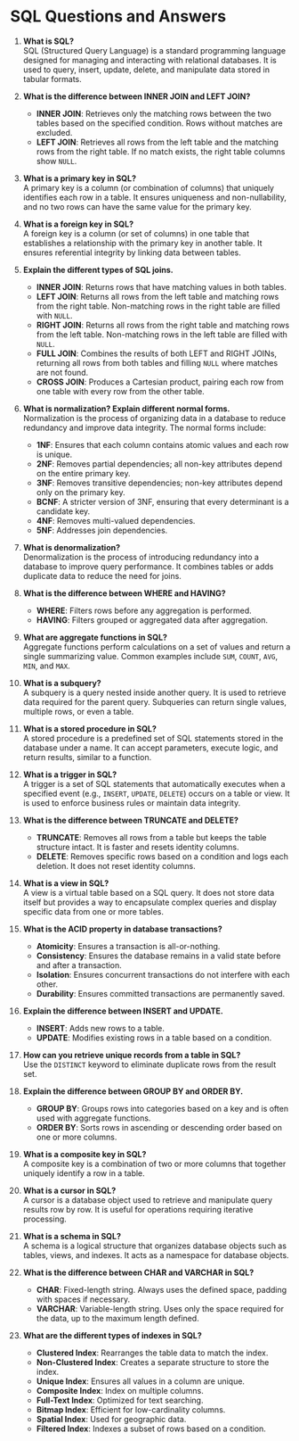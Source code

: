 # SQL Questions and Answers

1. **What is SQL?**  
   SQL (Structured Query Language) is a standard programming language designed for managing and interacting with relational databases. It is used to query, insert, update, delete, and manipulate data stored in tabular formats.

2. **What is the difference between INNER JOIN and LEFT JOIN?**  
   - **INNER JOIN**: Retrieves only the matching rows between the two tables based on the specified condition. Rows without matches are excluded.
   - **LEFT JOIN**: Retrieves all rows from the left table and the matching rows from the right table. If no match exists, the right table columns show `NULL`.

3. **What is a primary key in SQL?**  
   A primary key is a column (or combination of columns) that uniquely identifies each row in a table. It ensures uniqueness and non-nullability, and no two rows can have the same value for the primary key.

4. **What is a foreign key in SQL?**  
   A foreign key is a column (or set of columns) in one table that establishes a relationship with the primary key in another table. It ensures referential integrity by linking data between tables.

5. **Explain the different types of SQL joins.**  
   - **INNER JOIN**: Returns rows that have matching values in both tables.
   - **LEFT JOIN**: Returns all rows from the left table and matching rows from the right table. Non-matching rows in the right table are filled with `NULL`.
   - **RIGHT JOIN**: Returns all rows from the right table and matching rows from the left table. Non-matching rows in the left table are filled with `NULL`.
   - **FULL JOIN**: Combines the results of both LEFT and RIGHT JOINs, returning all rows from both tables and filling `NULL` where matches are not found.
   - **CROSS JOIN**: Produces a Cartesian product, pairing each row from one table with every row from the other table.

6. **What is normalization? Explain different normal forms.**  
   Normalization is the process of organizing data in a database to reduce redundancy and improve data integrity. The normal forms include:
   - **1NF**: Ensures that each column contains atomic values and each row is unique.
   - **2NF**: Removes partial dependencies; all non-key attributes depend on the entire primary key.
   - **3NF**: Removes transitive dependencies; non-key attributes depend only on the primary key.
   - **BCNF**: A stricter version of 3NF, ensuring that every determinant is a candidate key.
   - **4NF**: Removes multi-valued dependencies.
   - **5NF**: Addresses join dependencies.

7. **What is denormalization?**  
   Denormalization is the process of introducing redundancy into a database to improve query performance. It combines tables or adds duplicate data to reduce the need for joins.

8. **What is the difference between WHERE and HAVING?**  
   - **WHERE**: Filters rows before any aggregation is performed.
   - **HAVING**: Filters grouped or aggregated data after aggregation.

9. **What are aggregate functions in SQL?**  
   Aggregate functions perform calculations on a set of values and return a single summarizing value. Common examples include `SUM`, `COUNT`, `AVG`, `MIN`, and `MAX`.

10. **What is a subquery?**  
    A subquery is a query nested inside another query. It is used to retrieve data required for the parent query. Subqueries can return single values, multiple rows, or even a table.

11. **What is a stored procedure in SQL?**  
    A stored procedure is a predefined set of SQL statements stored in the database under a name. It can accept parameters, execute logic, and return results, similar to a function.

12. **What is a trigger in SQL?**  
    A trigger is a set of SQL statements that automatically executes when a specified event (e.g., `INSERT`, `UPDATE`, `DELETE`) occurs on a table or view. It is used to enforce business rules or maintain data integrity.

13. **What is the difference between TRUNCATE and DELETE?**  
    - **TRUNCATE**: Removes all rows from a table but keeps the table structure intact. It is faster and resets identity columns.
    - **DELETE**: Removes specific rows based on a condition and logs each deletion. It does not reset identity columns.

14. **What is a view in SQL?**  
    A view is a virtual table based on a SQL query. It does not store data itself but provides a way to encapsulate complex queries and display specific data from one or more tables.

15. **What is the ACID property in database transactions?**  
    - **Atomicity**: Ensures a transaction is all-or-nothing.
    - **Consistency**: Ensures the database remains in a valid state before and after a transaction.
    - **Isolation**: Ensures concurrent transactions do not interfere with each other.
    - **Durability**: Ensures committed transactions are permanently saved.

16. **Explain the difference between INSERT and UPDATE.**  
    - **INSERT**: Adds new rows to a table.
    - **UPDATE**: Modifies existing rows in a table based on a condition.

17. **How can you retrieve unique records from a table in SQL?**  
    Use the `DISTINCT` keyword to eliminate duplicate rows from the result set.

18. **Explain the difference between GROUP BY and ORDER BY.**  
    - **GROUP BY**: Groups rows into categories based on a key and is often used with aggregate functions.
    - **ORDER BY**: Sorts rows in ascending or descending order based on one or more columns.

19. **What is a composite key in SQL?**  
    A composite key is a combination of two or more columns that together uniquely identify a row in a table.

20. **What is a cursor in SQL?**  
    A cursor is a database object used to retrieve and manipulate query results row by row. It is useful for operations requiring iterative processing.

21. **What is a schema in SQL?**  
    A schema is a logical structure that organizes database objects such as tables, views, and indexes. It acts as a namespace for database objects.

22. **What is the difference between CHAR and VARCHAR in SQL?**  
    - **CHAR**: Fixed-length string. Always uses the defined space, padding with spaces if necessary.
    - **VARCHAR**: Variable-length string. Uses only the space required for the data, up to the maximum length defined.

23. **What are the different types of indexes in SQL?**  
    - **Clustered Index**: Rearranges the table data to match the index.
    - **Non-Clustered Index**: Creates a separate structure to store the index.
    - **Unique Index**: Ensures all values in a column are unique.
    - **Composite Index**: Index on multiple columns.
    - **Full-Text Index**: Optimized for text searching.
    - **Bitmap Index**: Efficient for low-cardinality columns.
    - **Spatial Index**: Used for geographic data.
    - **Filtered Index**: Indexes a subset of rows based on a condition.
